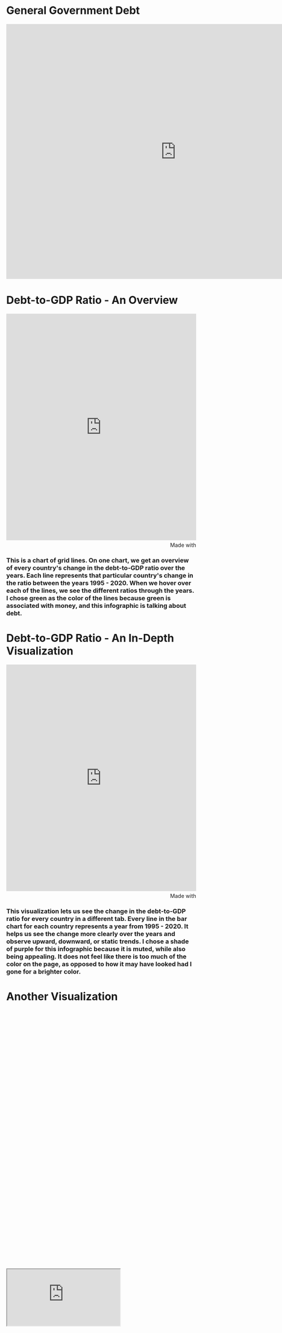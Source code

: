 # General Government Debt 

<iframe src="https://data.oecd.org/chart/6vt2" width="900" height="675" style="border: 0" mozallowfullscreen="true" webkitallowfullscreen="true" allowfullscreen="true"><a href="https://data.oecd.org/chart/6vt2" target="_blank">OECD Chart: General government debt, Total, % of GDP, Annual, 2017 – 2018</a></iframe>

# Debt-to-GDP Ratio - An Overview 

<div class="flourish-embed flourish-chart" data-src="visualisation/7692074"><script src="https://public.flourish.studio/resources/embed.js"></script></div>

<iframe src='https://flo.uri.sh/visualisation/7692074/embed' title='Interactive or visual content' class='flourish-embed-iframe' frameborder='0' scrolling='no' style='width:100%;height:600px;' sandbox='allow-same-origin allow-forms allow-scripts allow-downloads allow-popups allow-popups-to-escape-sandbox allow-top-navigation-by-user-activation'></iframe><div style='width:100%!;margin-top:4px!important;text-align:right!important;'><a class='flourish-credit' href='https://public.flourish.studio/visualisation/7692074/?utm_source=embed&utm_campaign=visualisation/7692074' target='_top' style='text-decoration:none!important'><img alt='Made with Flourish' src='https://public.flourish.studio/resources/made_with_flourish.svg' style='width:105px!important;height:16px!important;border:none!important;margin:0!important;'> </a></div>

### This is a chart of grid lines. On one chart, we get an overview of every country's change in the debt-to-GDP ratio over the years. Each line represents that particular country's change in the ratio between the years 1995 - 2020. When we hover over each of the lines, we see the different ratios through the years. I chose green as the color of the lines because green is associated with money, and this infographic is talking about debt. 

# Debt-to-GDP Ratio - An In-Depth Visualization 

<iframe src='https://flo.uri.sh/visualisation/7692379/embed' title='Interactive or visual content' class='flourish-embed-iframe' frameborder='0' scrolling='no' style='width:100%;height:600px;' sandbox='allow-same-origin allow-forms allow-scripts allow-downloads allow-popups allow-popups-to-escape-sandbox allow-top-navigation-by-user-activation'></iframe><div style='width:100%!;margin-top:4px!important;text-align:right!important;'><a class='flourish-credit' href='https://public.flourish.studio/visualisation/7692379/?utm_source=embed&utm_campaign=visualisation/7692379' target='_top' style='text-decoration:none!important'><img alt='Made with Flourish' src='https://public.flourish.studio/resources/made_with_flourish.svg' style='width:105px!important;height:16px!important;border:none!important;margin:0!important;'> </a></div>

### This visualization lets us see the change in the debt-to-GDP ratio for every country in a different tab. Every line in the bar chart for each country represents a year from 1995 - 2020. It helps us see the change more clearly over the years and observe upward, downward, or static trends. I chose a shade of purple for this infographic because it is muted, while also being appealing. It does not feel like there is too much of the color on the page, as opposed to how it may have looked had I gone for a brighter color. 

# Another Visualization 

<script type='text/javascript' src='https://prod-useast-b.online.tableau.com/javascripts/api/viz_v1.js'></script><div class='tableauPlaceholder' style='width: 1440px; height: 684px;'><object class='tableauViz' width='1440' height='684' style='display:none;'><param name='host_url' value='https%3A%2F%2Fprod-useast-b.online.tableau.com%2F' /> <param name='embed_code_version' value='3' /> <param name='site_root' value='&#47;t&#47;anjanakankanala' /><param name='name' value='Debt-to-GDPRatio&#47;Sheet1' /><param name='tabs' value='no' /><param name='toolbar' value='yes' /><param name='showAppBanner' value='false' /></object></div>

<iframe src='https://prod-useast-b.online.tableau.com/javascripts/api/viz_v1.js'></script><div class='tableauPlaceholder' style='width: 1440px; height: 684px;'><object class='tableauViz' width='1440' height='684' style='display:none;'><param name='host_url' value='https%3A%2F%2Fprod-useast-b.online.tableau.com%2F' /> <param name='embed_code_version' value='3' /> <param name='site_root' value='&#47;t&#47;anjanakankanala' /><param name='name' value='Debt-to-GDPRatio&#47;Sheet1' /><param name='tabs' value='no' /><param name='toolbar' value='yes' /><param name='showAppBanner' value='false' /></object></div>

